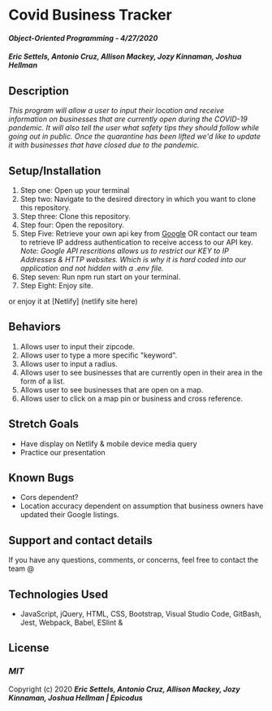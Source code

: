 # Covid Business Tracker  

#### _Object-Oriented Programming_ - _4/27/2020_

#### _Eric Settels, Antonio Cruz, Allison Mackey, Jozy Kinnaman, Joshua Hellman_

## **Description**

_This program will allow a user to input their location and receive information on businesses that are currently open during the COVID-19 pandemic. It will also tell the user what safety tips they should follow while going out in public. Once the quarantine has been lifted we'd like to update it with businesses that have closed due to the pandemic._

## **Setup/Installation**

1. Step one: Open up your terminal
2. Step two: Navigate to the desired directory in which you want to clone this repository.
3. Step three: Clone this repository.
4. Step four: Open the repository.
5. Step Five: Retrieve your own api key from  [Google](https://developers.google.com/maps/gmp-get-started) OR contact our team to retrieve IP address authentication to receive access to our API key. 
_Note: Google API rescritions allows us to restrict our KEY to IP Addresses & HTTP websites. Which is why it is hard coded into our application and not hidden with a .env file._ 
6. Step seven: Run npm run start on your terminal. 
7. Step Eight: Enjoy site. 

or enjoy it at [Netlify] (netlify site here)

## **Behaviors**

1. Allows user to input their zipcode.
2. Allows user to type a more specific "keyword".
3. Allows user to input a radius. 
4. Allows user to see businesses that are currently open in their area in the form of a list.
5. Allows user to see businesses that are open on a map. 
6. Allows user to click on a map pin or business and cross reference. 

## **Stretch Goals**

- Have display on Netlify & mobile device media query
- Practice our presentation




## **Known Bugs**

- Cors dependent?
- Location accuracy dependent on assumption that business owners have updated their Google listings.

## **Support and contact details**

If you have any questions, comments, or concerns, feel free to contact the team @ 


## **Technologies Used**

* JavaScript, jQuery, HTML, CSS, Bootstrap, Visual Studio Code, GitBash, Jest, Webpack, Babel, ESlint & 

## **License**

### **_MIT_**

Copyright (c) 2020 **_Eric Settels, Antonio Cruz, Allison Mackey, Jozy Kinnaman, Joshua Hellman | Epicodus_**
